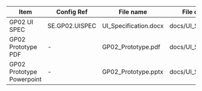 | Item                      | Config Ref     | File name             | File directory         |
| ------------------------- | -------------- | --------------------- | ---------------------- |
| GP02 UI SPEC              | SE.GP02.UISPEC | UI_Specification.docx | docs/UI_Specification/ |
| GP02 Prototype PDF        | -              | GP02_Prototype.pdf    | docs/UI_Specification/ |
| GP02 Prototype Powerpoint | -              | GP02_Prototype.pptx   | docs/UI_Specification/ |

